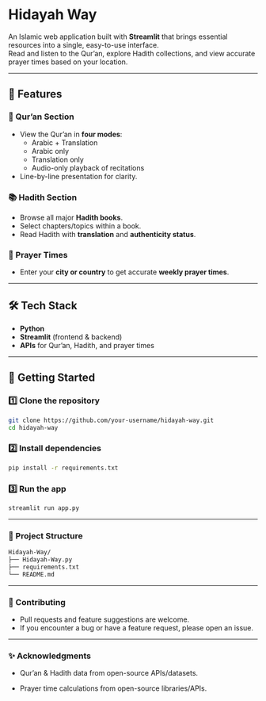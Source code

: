 # Hidayah Way

An Islamic web application built with **Streamlit** that brings essential resources into a single, easy-to-use interface.  
Read and listen to the Qur’an, explore Hadith collections, and view accurate prayer times based on your location.

---

## 🌟 Features

### 📖 Qur’an Section
- View the Qur’an in **four modes**:
  - Arabic + Translation
  - Arabic only
  - Translation only
  - Audio-only playback of recitations
- Line-by-line presentation for clarity.

### 📚 Hadith Section
- Browse all major **Hadith books**.
- Select chapters/topics within a book.
- Read Hadith with **translation** and **authenticity status**.

### 🕌 Prayer Times
- Enter your **city or country** to get accurate **weekly prayer times**.

---

## 🛠️ Tech Stack
- **Python**  
- **Streamlit** (frontend & backend)  
- **APIs** for Qur’an, Hadith, and prayer times  

---

## 🚀 Getting Started

### 1️⃣ Clone the repository
```bash
git clone https://github.com/your-username/hidayah-way.git
cd hidayah-way
```
### 2️⃣ Install dependencies
```bash
pip install -r requirements.txt
```

### 3️⃣ Run the app
```bash
streamlit run app.py
```
---

### 📂 Project Structure
```bash
Hidayah-Way/
├── Hidayah-Way.py                                
├── requirements.txt      
└── README.md             
```
---

### 🤝 Contributing

- Pull requests and feature suggestions are welcome.
- If you encounter a bug or have a feature request, please open an issue.

---

### ✨ Acknowledgments

- Qur’an & Hadith data from open-source APIs/datasets.

- Prayer time calculations from open-source libraries/APIs.
